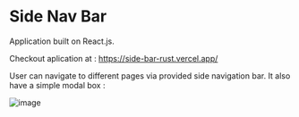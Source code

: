 # Side Nav Bar
Application built on React.js.

Checkout aplication at : https://side-bar-rust.vercel.app/

User can navigate to different pages via provided side navigation bar. It also have a simple modal box :

![image](https://user-images.githubusercontent.com/107784718/184496133-d82aa48f-2ce5-4ab2-9316-6276b9db0271.png)


